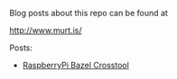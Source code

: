 Blog posts about this repo can be found at

http://www.murt.is/

Posts:
* [RaspberryPi Bazel Crosstool](http://www.murt.is/raspberry-pi-bazel-crosstool/)
